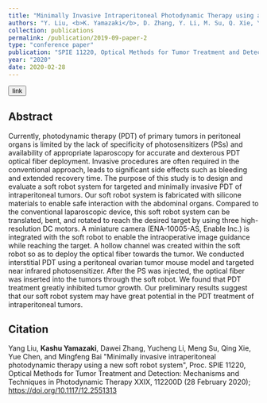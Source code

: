 ```yaml
---
title: "Minimally Invasive Intraperitoneal Photodynamic Therapy using a New Soft Robot System"
authors: "Y. Liu, <b>K. Yamazaki</b>, D. Zhang, Y. Li, M. Su, Q. Xie, Y. Chen, and M. Bai."
collection: publications
permalink: /publication/2019-09-paper-2
type: "conference paper"
publication: "SPIE 11220, Optical Methods for Tumor Treatment and Detection: Mechanisms and Techniques in Photodynamic Therapy XXIX"
year: "2020"
date: 2020-02-28
---
```

<button class="btn btn-round btn-sm btn-ghost-blue" onclick="location.href='https://doi.org/10.1117/12.2551313 '">link</button>


## Abstract
Currently, photodynamic therapy (PDT) of primary tumors in peritoneal organs is limited by the lack of specificity of photosensitizers (PSs) and availability of appropriate laparoscopy for accurate and dexterous PDT optical fiber deployment. Invasive procedures are often required in the conventional approach, leads to significant side effects such as bleeding and extended recovery time. The purpose of this study is to design and evaluate a soft robot system for targeted and minimally invasive PDT of intraperitoneal tumors. Our soft robot system is fabricated with silicone materials to enable safe interaction with the abdominal organs. Compared to the conventional laparoscopic device, this soft robot system can be translated, bent, and rotated to reach the desired target by using three high-resolution DC motors. A miniature camera (ENA-10005-AS, Enable Inc.) is integrated with the soft robot to enable the intraoperative image guidance while reaching the target. A hollow channel was created within the soft robot so as to deploy the optical fiber towards the tumor. We conducted interstitial PDT using a peritoneal ovarian tumor mouse model and targeted near infrared photosensitizer. After the PS was injected, the optical fiber was inserted into the tumors through the soft robot. We found that PDT treatment greatly inhibited tumor growth. Our preliminary results suggest that our soft robot system may have great potential in the PDT treatment of intraperitoneal tumors.

## Citation
Yang Liu, <b>Kashu Yamazaki</b>, Dawei Zhang, Yucheng Li, Meng Su, Qing Xie, Yue Chen, and Mingfeng Bai "Minimally invasive intraperitoneal photodynamic therapy using a new soft robot system", Proc. SPIE 11220, Optical Methods for Tumor Treatment and Detection: Mechanisms and Techniques in Photodynamic Therapy XXIX, 112200D (28 February 2020); https://doi.org/10.1117/12.2551313 

